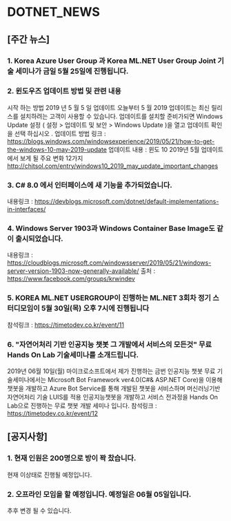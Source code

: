 # DOTNET_NEWS

## [주간 뉴스]

### 1. Korea Azure User Group 과 Korea ML.NET User Group Joint 기술 세미나가 금일 5월 25일에 진행됩니다.

### 2. 윈도우즈 업데이트 방법 및 관련 내용
시작 하는 방법 2019 년 5 월 5 일 업데이트 오늘부터 5 월 2019 업데이트는 최신 릴리스를 설치하려는 고객이 사용할 수 있습니다.
업데이트를 설치할 준비가되면 Windows Update 설정 ( 설정 > 업데이트 및 보안 > Windows Update )을 열고 업데이트 확인을 선택 하십시오 .
업데이트 방법 링크 : https://blogs.windows.com/windowsexperience/2019/05/21/how-to-get-the-windows-10-may-2019-update
업데이트 내용 : 윈도 10 2019년 5월 업데이트에서 보게 될 주요 변화 12가지
http://chitsol.com/entry/windows10_2019_may_update_important_changes

### 3. C# 8.0 에서 인터페이스에 새 기능을 추가되었습니다.
내용링크 : https://devblogs.microsoft.com/dotnet/default-implementations-in-interfaces/

### 4. Windows Server 1903과 Windows Container Base Image도 같이 출시되었습니다.
내용링크 : https://cloudblogs.microsoft.com/windowsserver/2019/05/21/windows-server-version-1903-now-generally-available/
출처 : https://www.facebook.com/groups/krwindev

### 5. KOREA ML.NET USERGROUP이 진행하는 ML.NET 3회차 정기 스터디모임이 5월 30일(목) 오후 7시에 진행됩니다
참석링크 : https://timetodev.co.kr/event/11

### 6. "자연어처리 기반 인공지능 챗봇 그 개발에서 서비스의 모든것"  무료 Hands On Lab 기술세미나를 소개드립니다.
2019년 06월 10일(월) 마이크로소프트에서 제가 진행하는 금번 인공지능 챗봇 무료 기술세미나에서는 Microsoft Bot Framework ver4.0(C#& ASP.NET Core)을 이용해 챗봇을 개발하고 Azure Bot Service를 통해 개발된 챗봇을 서비스하며 머신러닝기반 자연어처리 기술 LUIS를 적용 인공지능챗봇을 개발하고 서비스 전과정을 Hands On Lab으로 진행하는 무료 챗봇 개발 세미나 입니다.
참석링크 : https://timetodev.co.kr/event/12


## [공지사항]
### 1. 현재 인원은 200명으로 방이 꽉 찼습니다.
현재 이상태로 진행될 예정입니다.

### 2. 오프라인 모임을 할 예정입니다. 예정일은 06월 05일입니다.
추후 변경 될 수 있습니다.



